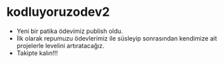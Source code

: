 # kodluyoruzodev2
- Yeni bir patika ödevimiz publish oldu.
- İlk olarak repumuzu ödevlerimiz ile süsleyip sonrasından kendimize ait projelerle levelini artıratacağız.
- Takipte kalın!!!
